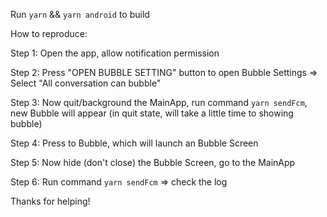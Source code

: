 Run `yarn` && `yarn android` to build

How to reproduce: 

Step 1: 
Open the app, allow notification permission

Step 2: Press "OPEN BUBBLE SETTING" button to open Bubble Settings => Select "All conversation can bubble"

Step 3: Now quit/background the MainApp, run command `yarn sendFcm`, new Bubble will appear (in quit state, will take a little time to showing bubble)

Step 4: Press to Bubble, which will launch an Bubble Screen

Step 5: Now hide (don't close) the Bubble Screen, go to the MainApp

Step 6: Run command `yarn sendFcm` => check the log

Thanks for helping!